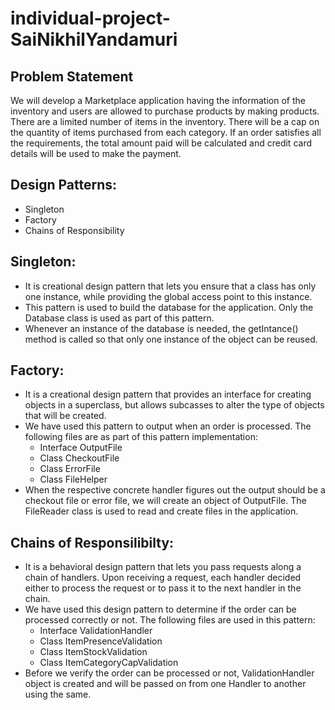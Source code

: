 # individual-project-SaiNikhilYandamuri

## Problem Statement
We will develop a Marketplace application having the information of the inventory and users are allowed to purchase products by making products. There are a limited number of items in the inventory. There will be a cap on the quantity of items purchased from each category. If an order satisfies all the requirements, the total amount paid will be calculated and credit card details will be used to make the payment. 

## Design Patterns:
- Singleton
- Factory
- Chains of Responsibility

## Singleton:
- It is creational design pattern that lets you ensure that a class has only one instance, while providing the global access point to this instance.
- This pattern is used to build the database for the application. Only the Database class is used as part of this pattern.
- Whenever an instance of the database is needed, the getIntance() method is called so that only one instance of the object can be reused.

## Factory:
- It is a creational design pattern that provides an interface for creating objects in a superclass, but allows subcasses to alter the type of objects that will be created. 
- We have used this pattern to output when an order is processed. The following files are as part of this pattern implementation: 
     - Interface OutputFile
     - Class CheckoutFile
     - Class ErrorFile
     - Class FileHelper
- When the respective concrete handler figures out the output should be a checkout file or error file, we will create an object of OutputFile. The FileReader class is used to read and create files in the application.

## Chains of Responsilibilty:
- It is a behavioral design pattern that lets you pass requests along a chain of handlers. Upon receiving a request, each handler decided either to process the request or to pass it to the next handler in the chain.
- We have used this design pattern to determine if the order can be processed correctly or not. The following files are used in this pattern:
     - Interface ValidationHandler
     - Class ItemPresenceValidation
     - Class ItemStockValidation
     - Class ItemCategoryCapValidation
- Before we verify the order can be processed or not, ValidationHandler object is created and will be passed on from one Handler to another using the same.
